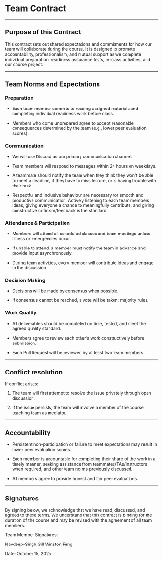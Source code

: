 # Team Contract

---
## Purpose of this Contract

This contract sets out shared expectations and commitments for how our team will collaborate during the course. It is designed to promote accountability, professionalism, and mutual support as we complete individual preparation, readiness assurance tests, in-class activities, and our course project.

---
## Team Norms and Expectations

### Preparation

* Each team member commits to reading assigned materials and completing individual readiness work before class.

* Members who come unprepared agree to accept reasonable consequences determined by the team (e.g., lower peer evaluation scores).

### Communication

* We will use Discord as our primary communication channel.

* Team members will respond to messages within 24 hours on weekdays.

* A teammate should notify the team when they think they won't be able to meet a deadline, if they have to miss lecture, or is having trouble with their task.

* Respectful and inclusive behaviour are necessary for smooth and productive communication. Actively listening to each team members ideas, giving everyone a chance to meaningfully contribute, and giving constructive criticism/feedback is the standard.

### Attendance & Participation

* Members will attend all scheduled classes and team meetings unless illness or emergencies occur.

* If unable to attend, a member must notify the team in advance and provide input asynchronously.

* During team activities, every member will contribute ideas and engage in the discussion.

### Decision Making

* Decisions will be made by consensus when possible.

* If consensus cannot be reached, a vote will be taken; majority rules.

### Work Quality

* All deliverables should be completed on time, tested, and meet the agreed quality standard.

* Members agree to review each other’s work constructively before submission.

* Each Pull Request will be reviewed by at least two team members.

---

## Conflict resolution

If conflict arises:

1. The team will first attempt to resolve the issue privately through open discussion.

2. If the issue persists, the team will involve a member of the course teaching team as mediator.

---

## Accountability

* Persistent non-participation or failure to meet expectations may result in lower peer evaluation scores.

* Each member is accountable for completing their share of the work in a timely manner, seeking assistance from teammates/TAs/instructors when required, and other team norms previously discussed.

* All members agree to provide honest and fair peer evaluations.

---

## Signatures

By signing below, we acknowledge that we have read, discussed, and agreed to these terms. We understand that this contract is binding for the duration of the course and may be revised with the agreement of all team members.

Team Member Signatures:

Navdeep-Singh Gill
Winston Feng
<!-- Insert your names here -->

Date: October 15, 2025
